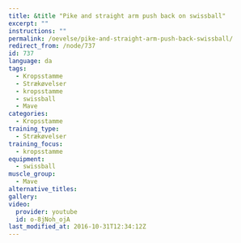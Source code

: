 ```yaml
---
title: &title "Pike and straight arm push back on swissball"
excerpt: ""
instructions: ""
permalink: /oevelse/pike-and-straight-arm-push-back-swissball/
redirect_from: /node/737
id: 737
language: da
tags:
  - Kropsstamme
  - Strækøvelser
  - kropsstamme
  - swissball
  - Mave
categories:
  - Kropsstamme
training_type: 
  - Strækøvelser
training_focus: 
  - kropsstamme
equipment:
  - swissball
muscle_group:
  - Mave
alternative_titles:
gallery:
video:
  provider: youtube
  id: o-8jNoh_ojA
last_modified_at: 2016-10-31T12:34:12Z
---
```



